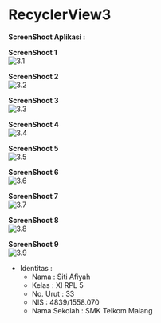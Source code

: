 # RecyclerView3

**ScreenShoot Aplikasi :**

**ScreenShoot 1** <br>
![3.1](https://github.com/sitiafiyah/RecyclerView3/blob/master/3.1.png)

**ScreenShoot 2** <br>
![3.2](https://github.com/sitiafiyah/RecyclerView3/blob/master/3.2.png)

**ScreenShoot 3** <br>
![3.3](https://github.com/sitiafiyah/RecyclerView3/blob/master/3.3.png)

**ScreenShoot 4** <br>
![3.4](https://github.com/sitiafiyah/RecyclerView3/blob/master/3.4.png)

**ScreenShoot 5** <br>
![3.5](https://github.com/sitiafiyah/RecyclerView3/blob/master/3.5.png)

**ScreenShoot 6** <br>
![3.6](https://github.com/sitiafiyah/RecyclerView3/blob/master/3.6.png)

**ScreenShoot 7** <br>
![3.7](https://github.com/sitiafiyah/RecyclerView3/blob/master/3.7.png)

**ScreenShoot 8** <br>
![3.8](https://github.com/sitiafiyah/RecyclerView3/blob/master/3.8.png)

**ScreenShoot 9** <br>
![3.9](https://github.com/sitiafiyah/RecyclerView3/blob/master/3.9.png)

* Identitas : 
    * Nama : Siti Afiyah 
    * Kelas : XI RPL 5 
    * No. Urut : 33 
    * NIS : 4839/1558.070 
    * Nama Sekolah : SMK Telkom Malang
